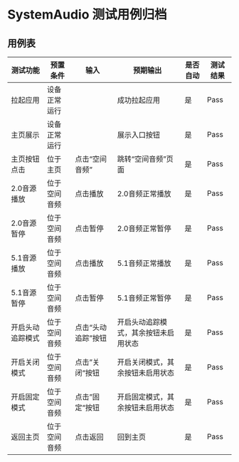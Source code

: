 # SystemAudio 测试用例归档

## 用例表

| 测试功能     | 预置条件             | 输入         | 预期输出               | 是否自动 | 测试结果 |
|----------|------------------|------------|--------------------|------|------|
| 拉起应用     | 	设备正常运行          | 		         | 成功拉起应用             | 是    | Pass |
| 主页展示     | 	设备正常运行          | 		         | 展示入口按钮             | 是    | Pass |
| 主页按钮点击   | 	位于主页            | 	点击“空间音频”  | 	跳转“空间音频”页面        | 是    | Pass |
| 2.0音源播放  | 	位于空间音频          | 点击播放       | 2.0音频正常播放          | 是    | Pass |
| 2.0音源暂停  | 	位于空间音频          | 点击暂停       | 2.0音频正常暂停          | 是    | Pass |
| 5.1音源播放  | 	位于空间音频          | 点击播放       | 5.1音频正常播放          | 是    | Pass |
| 5.1音源暂停  | 	位于空间音频          | 点击暂停       | 5.1音频正常暂停          | 是    | Pass |
| 开启头动追踪模式 | 	位于空间音频          | 点击“头动追踪”按钮 | 开启头动追踪模式，其余按钮未启用状态 | 是    | Pass |
| 开启关闭模式   | 	位于空间音频          | 点击”关闭“按钮   | 开启关闭模式，其余按钮未启用状态   | 是    | Pass |
| 开启固定模式   | 	位于空间音频          | 点击”固定“按钮   | 开启固定模式，其余按钮未启用状态   | 是    | Pass |
| 返回主页     | 	位于空间音频     | 点击返回       | 	回到主页              | 是    | Pass |